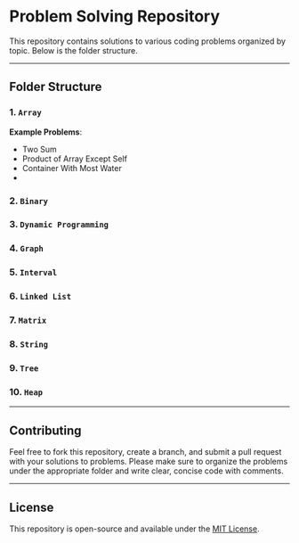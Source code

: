 # Problem Solving Repository

This repository contains solutions to various coding problems organized by topic. Below is the folder structure.

---

## Folder Structure

### 1. `Array`

**Example Problems**:
- Two Sum
- Product of Array Except Self
- Container With Most Water
- 

### 2. `Binary`

### 3. `Dynamic Programming`

### 4. `Graph`

### 5. `Interval`

### 6. `Linked List`

### 7. `Matrix`

### 8. `String`

### 9. `Tree`

### 10. `Heap`

---

## Contributing
Feel free to fork this repository, create a branch, and submit a pull request with your solutions to problems. Please make sure to organize the problems under the appropriate folder and write clear, concise code with comments.

---

## License
This repository is open-source and available under the [MIT License](LICENSE).
